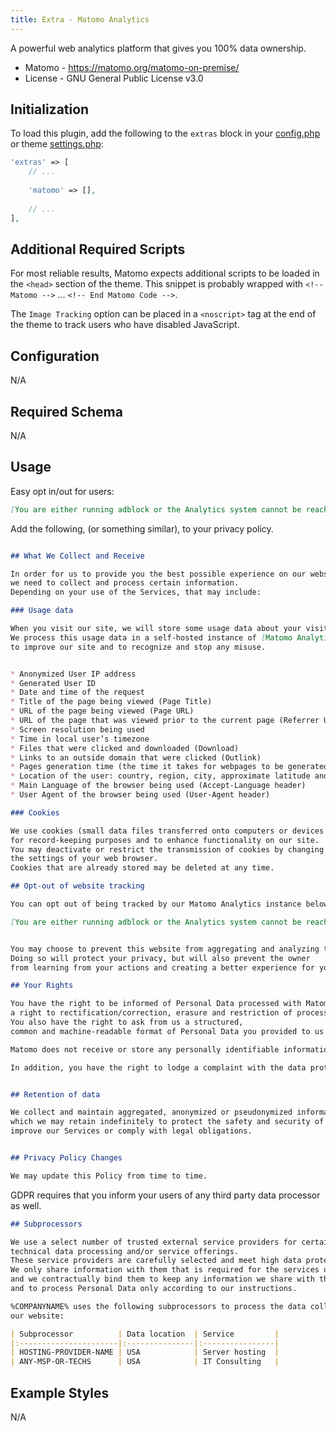 ```yaml
---
title: Extra - Matomo Analytics
---
```


A powerful web analytics platform that gives you 100% data ownership.

* Matomo - https://matomo.org/matomo-on-premise/
* License - GNU General Public License v3.0


## Initialization

To load this plugin, add the following to the `extras` block in your
[config.php](https://markdownmaster.com/docs/site-configuration.html) or
theme [settings.php](https://markdownmaster.com/docs/theme-development.html):

```php
'extras' => [
    // ...
    
    'matomo' => [],
    
    // ...
],
```


## Additional Required Scripts

For most reliable results, Matomo expects additional scripts to be loaded in the `<head>`
section of the theme.  This snippet is probably wrapped with `<!-- Matomo -->` ...
`<!-- End Matomo Code -->`.

The `Image Tracking` option can be placed in a `<noscript>` tag at the end of the theme
to track users who have disabled JavaScript.


## Configuration

N/A


## Required Schema

N/A


## Usage

Easy opt in/out for users:

```markdown
[You are either running adblock or the Analytics system cannot be reached.](#){is=matomo-opt-inout}
```


Add the following, (or something similar), to your privacy policy.

```markdown

## What We Collect and Receive

In order for us to provide you the best possible experience on our website, 
we need to collect and process certain information. 
Depending on your use of the Services, that may include:

### Usage data 

When you visit our site, we will store some usage data about your visit. 
We process this usage data in a self-hosted instance of [Matomo Analytics](https://matomo.org) for statistical purposes, 
to improve our site and to recognize and stop any misuse.


* Anonymized User IP address
* Generated User ID
* Date and time of the request
* Title of the page being viewed (Page Title)
* URL of the page being viewed (Page URL)
* URL of the page that was viewed prior to the current page (Referrer URL)
* Screen resolution being used
* Time in local user’s timezone
* Files that were clicked and downloaded (Download)
* Links to an outside domain that were clicked (Outlink)
* Pages generation time (the time it takes for webpages to be generated by the webserver and then downloaded by the user: Page speed)
* Location of the user: country, region, city, approximate latitude and longitude (Geolocation)
* Main Language of the browser being used (Accept-Language header)
* User Agent of the browser being used (User-Agent header)

### Cookies 

We use cookies (small data files transferred onto computers or devices by sites) 
for record-keeping purposes and to enhance functionality on our site. 
You may deactivate or restrict the transmission of cookies by changing 
the settings of your web browser. 
Cookies that are already stored may be deleted at any time.

## Opt-out of website tracking

You can opt out of being tracked by our Matomo Analytics instance below:

[You are either running adblock or the Analytics system cannot be reached.](#){is=matomo-opt-inout}


You may choose to prevent this website from aggregating and analyzing the actions you take here. 
Doing so will protect your privacy, but will also prevent the owner 
from learning from your actions and creating a better experience for you and other users.

## Your Rights

You have the right to be informed of Personal Data processed with Matomo, 
a right to rectification/correction, erasure and restriction of processing. 
You also have the right to ask from us a structured, 
common and machine-readable format of Personal Data you provided to us.

Matomo does not receive or store any personally identifiable information, (PII).

In addition, you have the right to lodge a complaint with the data protection authority in your jurisdiction. 


## Retention of data

We collect and maintain aggregated, anonymized or pseudonymized information
which we may retain indefinitely to protect the safety and security of our Site,
improve our Services or comply with legal obligations.


## Privacy Policy Changes

We may update this Policy from time to time.
```

GDPR requires that you inform your users of any third party data processor as well.

```markdown
## Subprocessors

We use a select number of trusted external service providers for certain 
technical data processing and/or service offerings. 
These service providers are carefully selected and meet high data protection and security standards. 
We only share information with them that is required for the services offered 
and we contractually bind them to keep any information we share with them as confidential 
and to process Personal Data only according to our instructions.

%COMPANYNAME% uses the following subprocessors to process the data collected by 
our website:

| Subprocessor          | Data location  | Service         |
|:----------------------|:---------------|:----------------|
| HOSTING-PROVIDER-NAME | USA            | Server hosting  |
| ANY-MSP-OR-TECHS      | USA            | IT Consulting   |

```



## Example Styles

N/A